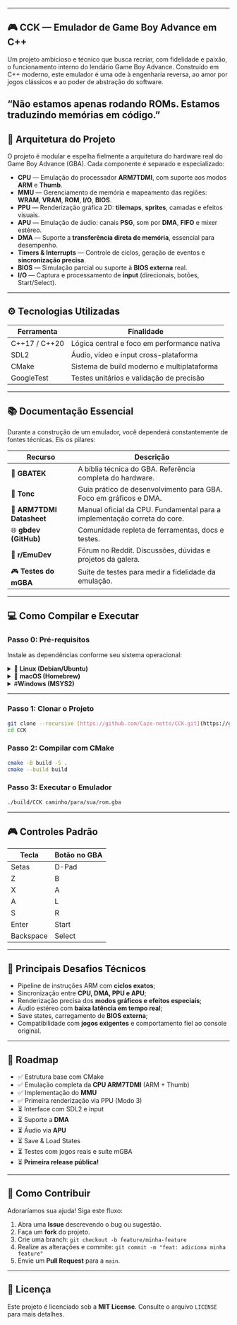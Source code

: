 
---
## 🎮 CCK — Emulador de Game Boy Advance em C++
Um projeto ambicioso e técnico que busca recriar, com fidelidade e paixão, o funcionamento interno do lendário Game Boy Advance. Construído em C++ moderno, este emulador é uma ode à engenharia reversa, ao amor por jogos clássicos e ao poder de abstração do software.

“Não estamos apenas rodando ROMs. Estamos traduzindo memórias em código.”
---

## 🧩 Arquitetura do Projeto

O projeto é modular e espelha fielmente a arquitetura do hardware real do Game Boy Advance (GBA). Cada componente é separado e especializado:

* **CPU** — Emulação do processador **ARM7TDMI**, com suporte aos modos **ARM** e **Thumb**.
* **MMU** — Gerenciamento de memória e mapeamento das regiões: **WRAM**, **VRAM**, **ROM**, **I/O**, **BIOS**.
* **PPU** — Renderização gráfica 2D: **tilemaps**, **sprites**, camadas e efeitos visuais.
* **APU** — Emulação de áudio: canais **PSG**, som por **DMA**, **FIFO** e mixer estéreo.
* **DMA** — Suporte a **transferência direta de memória**, essencial para desempenho.
* **Timers & Interrupts** — Controle de ciclos, geração de eventos e **sincronização precisa**.
* **BIOS** — Simulação parcial ou suporte à **BIOS externa** real.
* **I/O** — Captura e processamento de **input** (direcionais, botões, Start/Select).

---

## ⚙️ Tecnologias Utilizadas

| Ferramenta    | Finalidade                                  |
| ------------- | ------------------------------------------- |
| C++17 / C++20 | Lógica central e foco em performance nativa |
| SDL2          | Áudio, vídeo e input cross-plataforma       |
| CMake         | Sistema de build moderno e multiplataforma  |
| GoogleTest    | Testes unitários e validação de precisão    |

---

## 📚 Documentação Essencial

Durante a construção de um emulador, você dependerá constantemente de fontes técnicas. Eis os pilares:

| Recurso                   | Descrição                                                                |
| ------------------------- | ------------------------------------------------------------------------ |
| 📜 **GBATEK**             | A bíblia técnica do GBA. Referência completa do hardware.                |
| 📖 **Tonc**               | Guia prático de desenvolvimento para GBA. Foco em gráficos e DMA.        |
| 🧠 **ARM7TDMI Datasheet** | Manual oficial da CPU. Fundamental para a implementação correta do core. |
| 🌐 **gbdev (GitHub)**     | Comunidade repleta de ferramentas, docs e testes.                        |
| 💬 **r/EmuDev**           | Fórum no Reddit. Discussões, dúvidas e projetos da galera.               |
| 🎮 **Testes do mGBA**     | Suíte de testes para medir a fidelidade da emulação.                     |

---

## 💻 Como Compilar e Executar

### Passo 0: Pré-requisitos

Instale as dependências conforme seu sistema operacional:

<details><summary>🐧 <strong>Linux (Debian/Ubuntu)</strong></summary>

```bash
sudo apt update
sudo apt install git build-essential cmake libsdl2-dev libgtest-dev
```

</details>

<details><summary>🍎 <strong>macOS (Homebrew)</strong></summary>

```bash
brew install git cmake sdl2 googletest
```

</details>

<details><summary>#<strong>Windows (MSYS2)</strong></summary>

1. Instale o [MSYS2](https://www.msys2.org).
2. Abra o terminal **MSYS2 MINGW64**.
3. Execute:

```bash
pacman -Syu
pacman -S --needed git base-devel \
  mingw-w64-x86_64-toolchain \
  mingw-w64-x86_64-cmake \
  mingw-w64-x86_64-SDL2 \
  mingw-w64-x86_64-gtest
```

</details>

---

### Passo 1: Clonar o Projeto

```bash
git clone --recursive [https://github.com/Caze-netto/CCK.git](https://github.com/Caze-netto/CCK.git)
cd CCK
```

### Passo 2: Compilar com CMake

```bash
cmake -B build -S .
cmake --build build
```

### Passo 3: Executar o Emulador

```bash
./build/CCK caminho/para/sua/rom.gba
```

---

## 🎮 Controles Padrão

| Tecla     | Botão no GBA |
| --------- | ------------ |
| Setas     | D-Pad        |
| Z         | B            |
| X         | A            |
| A         | L            |
| S         | R            |
| Enter     | Start        |
| Backspace | Select       |

---

## 🚧 Principais Desafios Técnicos

* Pipeline de instruções ARM com **ciclos exatos**;
* Sincronização entre **CPU, DMA, PPU e APU**;
* Renderização precisa dos **modos gráficos e efeitos especiais**;
* Áudio estéreo com **baixa latência em tempo real**;
* Save states, carregamento de **BIOS externa**;
* Compatibilidade com **jogos exigentes** e comportamento fiel ao console original.

---

## 🚀 Roadmap

* ✅ Estrutura base com CMake
* ✅ Emulação completa da **CPU ARM7TDMI** (ARM + Thumb)
* ✅ Implementação do **MMU**
* ✅ Primeira renderização via PPU (Modo 3)
* ⏳ Interface com SDL2 e input
* ⏳ Suporte a **DMA**
* ⏳ Áudio via **APU**
* ⏳ Save & Load States
* ⏳ Testes com jogos reais e suíte mGBA
* ⏳ **Primeira release pública!**

---

## 🤝 Como Contribuir

Adoraríamos sua ajuda! Siga este fluxo:

1. Abra uma **Issue** descrevendo o bug ou sugestão.
2. Faça um **fork** do projeto.
3. Crie uma branch: `git checkout -b feature/minha-feature`
4. Realize as alterações e commite:
   `git commit -m "feat: adiciona minha feature"`
5. Envie um **Pull Request** para a `main`.

---

## 📜 Licença

Este projeto é licenciado sob a **MIT License**. Consulte o arquivo `LICENSE` para mais detalhes.
